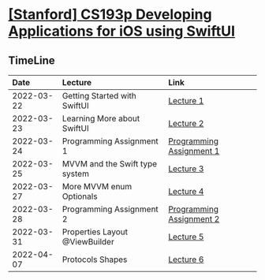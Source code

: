# [[Stanford] CS193p Developing Applications for iOS using SwiftUI](https://cs193p.sites.stanford.edu)

## TimeLine
|Date|Lecture|Link|
|:-|:-|:-|
|2022-03-22|Getting Started with SwiftUI|[Lecture 1](./Lecture%201)|
|2022-03-23|Learning More about SwiftUI|[Lecture 2](./Lecture%202)|
|2022-03-24|Programming Assignment 1|[Programming Assignment 1](./Programming%20Assignment%201)|
|2022-03-25|MVVM and the Swift type system|[Lecture 3](./Lecture%203)|
|2022-03-27|More MVVM enum Optionals|[Lecture 4](./Lecture%204)|
|2022-03-28|Programming Assignment 2|[Programming Assignment 2](./Programming%20Assignment%202)|
|2022-03-31|Properties Layout @ViewBuilder|[Lecture 5](./Lecture%205)|
|2022-04-07|Protocols Shapes|[Lecture 6](./Lecture%206)|
